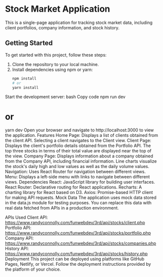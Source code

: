 # Stock Market Application

This is a single-page application for tracking stock market data, including client portfolios, company information, and stock history.

## Getting Started

To get started with this project, follow these steps:

1. Clone the repository to your local machine.
2. Install dependencies using npm or yarn:
   ```bash
   npm install
   # or
   yarn install
Start the development server:
bash
Copy code
npm run dev
# or
yarn dev
Open your browser and navigate to http://localhost:3000 to view the application.
Features
Home Page: Displays a list of clients obtained from the client API. Selecting a client navigates to the Client view.
Client Page: Displays the client's portfolio details obtained from the Portfolio API. The top three stocks in terms of their total value are displayed near the top of the view.
Company Page: Displays information about a company obtained from the Company API, including financial information. Line charts visualize the stock's daily high and low values as well as the daily volume values.
Navigation: Uses React Router for navigation between different views.
Menu: Displays a left-side menu with links to navigate between different views.
Dependencies
React: JavaScript library for building user interfaces.
React Router: Declarative routing for React applications.
Recharts: A charting library for React based on D3.
Axios: Promise-based HTTP client for making API requests.
Mock Data
The application uses mock data stored in the data.js module for testing purposes. You can replace this data with real data fetched from APIs in a production environment.

APIs Used
Client API: https://www.randyconnolly.com/funwebdev/3rd/api/stocks/client.php
Portfolio API: https://www.randyconnolly.com/funwebdev/3rd/api/stocks/portfolio.php
Company API: https://www.randyconnolly.com/funwebdev/3rd/api/stocks/companies.php
History API: https://www.randyconnolly.com/funwebdev/3rd/api/stocks/history.php
Deployment
This project can be deployed using platforms like GitHub Pages, Netlify, or Vercel. Follow the deployment instructions provided by the platform of your choice.